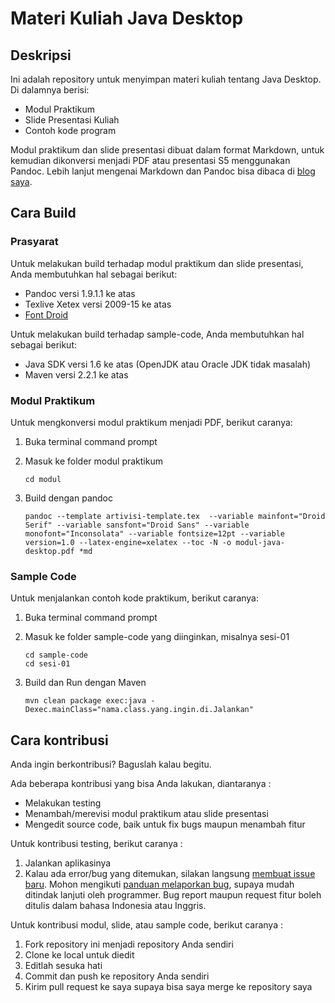 # Materi Kuliah Java Desktop #

## Deskripsi ##

Ini adalah repository untuk menyimpan materi kuliah tentang Java Desktop. 
Di dalamnya berisi: 

* Modul Praktikum
* Slide Presentasi Kuliah
* Contoh kode program

Modul praktikum dan slide presentasi dibuat dalam format Markdown, 
untuk kemudian dikonversi menjadi PDF atau presentasi S5 menggunakan Pandoc.
Lebih lanjut mengenai Markdown dan Pandoc bisa dibaca di [blog saya](http://software.endy.muhardin.com/aplikasi/membuat-dokumen-dengan-markdown-dan-pandoc/).

## Cara Build ##

### Prasyarat ###

Untuk melakukan build terhadap modul praktikum dan slide presentasi, Anda membutuhkan hal sebagai berikut:

* Pandoc versi 1.9.1.1 ke atas
* Texlive Xetex versi 2009-15 ke atas
* [Font Droid](http://en.wikipedia.org/wiki/Droid_fonts)

Untuk melakukan build terhadap sample-code, Anda membutuhkan hal sebagai berikut:

* Java SDK versi 1.6 ke atas (OpenJDK atau Oracle JDK tidak masalah)
* Maven versi 2.2.1 ke atas

### Modul Praktikum ###
Untuk mengkonversi modul praktikum menjadi PDF, berikut caranya:

1. Buka terminal command prompt

2. Masuk ke folder modul praktikum
    
    ```
    cd modul
    ```
    
3. Build dengan pandoc

    ```
    pandoc --template artivisi-template.tex  --variable mainfont="Droid Serif" --variable sansfont="Droid Sans" --variable monofont="Inconsolata" --variable fontsize=12pt --variable version=1.0 --latex-engine=xelatex --toc -N -o modul-java-desktop.pdf *md
    ```


### Sample Code ###
Untuk menjalankan contoh kode praktikum, berikut caranya:

1. Buka terminal command prompt

2. Masuk ke folder sample-code yang diinginkan, misalnya sesi-01
    
    ```
    cd sample-code
    cd sesi-01
    ```
    
3. Build dan Run dengan Maven

    ```
    mvn clean package exec:java -Dexec.mainClass="nama.class.yang.ingin.di.Jalankan"
    ```
    
## Cara kontribusi ##

Anda ingin berkontribusi? Baguslah kalau begitu.

Ada beberapa kontribusi yang bisa Anda lakukan, diantaranya :

*  Melakukan testing
*  Menambah/merevisi modul praktikum atau slide presentasi
*  Mengedit source code, baik untuk fix bugs maupun menambah fitur

Untuk kontribusi testing, berikut caranya :

1. Jalankan aplikasinya
2. Kalau ada error/bug yang ditemukan, silakan langsung [membuat issue baru](https://github.com/endymuhardin/materi-kuliah-java-desktop/issues/new).
Mohon mengikuti [panduan melaporkan bug](http://software.endy.muhardin.com/java/tips-melaporkan-error/), supaya mudah ditindak lanjuti oleh programmer.
Bug report maupun request fitur boleh ditulis dalam bahasa Indonesia atau Inggris.

Untuk kontribusi modul, slide, atau sample code, berikut caranya :

1. Fork repository ini menjadi repository Anda sendiri
2. Clone ke local untuk diedit
3. Editlah sesuka hati
4. Commit dan push ke repository Anda sendiri
5. Kirim pull request ke saya supaya bisa saya merge ke repository saya

